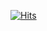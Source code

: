 [![Hits](https://hits.seeyoufarm.com/api/count/incr/badge.svg?url=https%3A%2F%2Fgithub.com%2Fwjtls&count_bg=%2379C83D&title_bg=%23555555&icon=figshare.svg&icon_color=%23E7E7E7&title=GITHUB&edge_flat=false)](https://hits.seeyoufarm.com)
